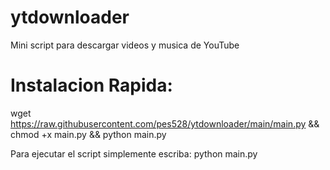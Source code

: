 # ytdownloader
Mini script para descargar videos y musica de YouTube

# Instalacion Rapida:

wget https://raw.githubusercontent.com/pes528/ytdownloader/main/main.py && chmod +x main.py && python main.py

Para ejecutar el script simplemente escriba: python main.py
